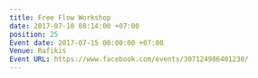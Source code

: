 ```yaml
---
title: Free Flow Workshop
date: 2017-07-10 08:14:00 +07:00
position: 25
Event date: 2017-07-15 00:00:00 +07:00
Venue: Rafikis
Event URL: https://www.facebook.com/events/307124986401230/
---
```


